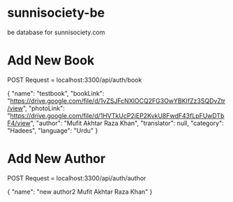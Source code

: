# sunnisociety-be

be database for sunnisociety.com

# Add New Book

POST Request = localhost:3300/api/auth/book

{
"name": "testbook",
"bookLink": "https://drive.google.com/file/d/1vZSJFcNXlOCQ2FG3OwYBKIfZz3SQDvZtr/view",
"photoLink": "https://drive.google.com/file/d/1HVTkUcP2jEP2KvkU8FwdF43fLpFUwDTbF4/view",
"author": "Mufit Akhtar Raza Khan",
"translator": null,
"category": "Hadees",
"language": "Urdu"
}

# Add New Author

POST Request = localhost:3300/api/auth/author

{
"name": "new author2 Mufit Akhtar Raza Khan"
}
